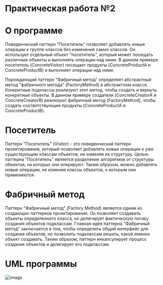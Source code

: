 # Практическая работа №2

# О программе

Поведенческий паттерн "Посетитель" позволяет добавлять новые операции к группе классов без изменения самих классов. Он использует отдельный объект "посетитель", который может посещать различные объекты и выполнять операции над ними. В данном примере посетитель (ConcreteVisitor) посещает продукты (ConcreteProductA и ConcreteProductB) и выполняет операции над ними.

Порождающий паттерн "Фабричный метод" определяет абстрактный метод "фабричного метода" (FactoryMethod) в абстрактном классе. Конкретные подклассы реализуют этот метод, чтобы создать и вернуть конкретные объекты. В данном примере создатели (ConcreteCreatorA и ConcreteCreatorB) реализуют фабричный метод (FactoryMethod), чтобы создать соответствующие продукты (ConcreteProductA и ConcreteProductB).

# Посетитель
Паттерн "Посетитель" (Visitor) - это поведенческий паттерн проектирования, который позволяет добавлять новые операции к уже существующим классам объектов, не изменяя их структуру.
Целью паттерна "Посетитель" является разделение алгоритмов от структуры объектов, на которых они оперируют. Таким образом, можно добавлять новые операции, не изменяя классы объектов, к которым они применяются.

# Фабричный метод
Паттерн "Фабричный метод" (Factory Method) является одним из создающих паттернов проектирования. Он позволяет создавать объекты определенного класса, но делегирует фактическую логику создания объектов подклассам.
Главная идея паттерна "Фабричный метод" заключается в том, чтобы определить общий интерфейс для создания объектов, но позволить подклассам решать, какой именно объект создавать. Таким образом, паттерн инкапсулирует процесс создания объектов и делегирует его подклассам.

# UML программы

![image](https://github.com/KayChicken/Pattern/assets/105989236/0cf7f51e-2683-44c5-8a57-55cff8666303)
